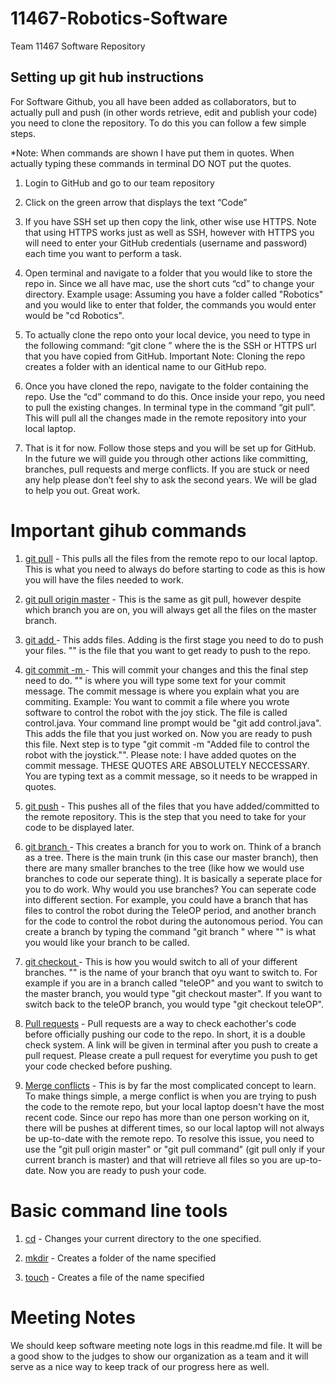 # 11467-Robotics-Software
Team 11467 Software Repository

## Setting up git hub instructions
For Software Github, you all have been added as collaborators, but to actually pull and push (in other words retrieve, edit and publish your code) you need to clone the repository. To do this you can follow a few simple steps. 

*Note: When commands are shown I have put them in quotes. When actually typing these commands in terminal DO NOT put the quotes.

1. Login to GitHub and go to our team repository

2. Click on the green arrow that displays the text “Code”

3. If you have SSH set up then copy the link, other wise use HTTPS. Note that using HTTPS works just as well as SSH, however with HTTPS you will need to enter your GitHub credentials (username and password) each time you want to perform a task.

4. Open terminal and navigate to a folder that you would like to store the repo in. Since we all have mac, use the short cuts “cd” to change your directory. Example usage: Assuming you have a folder called "Robotics" and you would like to enter that folder, the commands you would enter would be "cd Robotics".

5. To actually clone the repo onto your local device, you need to type in the following command: “git clone <url>” where the <url> is the SSH or HTTPS url that you have copied from GitHub. Important Note: Cloning the repo creates a folder with an identical name to our GitHub repo.
  
6. Once you have cloned the repo, navigate to the folder containing the repo. Use the “cd” command to do this. Once inside your repo, you need to pull the existing changes. In terminal type in the command “git pull”. This will pull all the changes made in the remote repository into your local laptop.

7. That is it for now. Follow those steps and you will be set up for GitHub. In the future we will guide you through other actions like committing, branches, pull requests and merge conflicts. If you are stuck or need any help please don’t feel shy to ask the second years. We will be glad to help you out. Great work.

# Important gihub commands

1. <ins>git pull</ins> - This pulls all the files from the remote repo to our local laptop. This is what you need to always do before starting to code as this is how you will have the files needed to work.

2. <ins>git pull origin master</ins> - This is the same as git pull, however despite which branch you are on, you will always get all the files on the master branch.

3. <ins>git add <file></ins> - This adds files. Adding is the first stage you need to do to push your files. "<file>" is the file that you want to get ready to push to the repo. 

4. <ins>git commit -m <text></ins> - This will commit your changes and this the final step need to do. "<text>" is where you will type some text for your commit message. The commit message is where you explain what you are commiting.
Example: You want to commit a file where you wrote software to control the robot with the joy stick. The file is called control.java. Your command line prompt would be "git add control.java". This adds the file that you just worked on. Now you are ready to push this file. Next step is to type "git commit -m "Added file to control the robot with the joystick."". Please note: I have added quotes on the commit message. THESE QUOTES ARE ABSOLUTELY NECCESSARY. You are typing text as a commit message, so it needs to be wrapped in quotes.
  
5. <ins>git push</ins> - This pushes all of the files that you have added/committed to the remote repository. This is the step that you need to take for your code to be displayed later.

6. <ins>git branch <branch name></ins> - This creates a branch for you to work on. Think of a branch as a tree. There is the main trunk (in this case our master branch), then there are many smaller branches to the tree (like how we would use branches to code our seperate thing). It is basically a seperate place for you to do work. Why would you use branches? You can seperate code into different section. For example, you could have a branch that has files to control the robot during the TeleOP period, and another branch for the code to control the robot during the autonomous period. You can create a branch by typing the command "git branch <branch name>" where "<branch name>" is what you would like your branch to be called.
  
7. <ins>git checkout <branch></ins> - This is how you would switch to all of your different branches. "<branch>" is the name of your branch that oyu want to switch to. For example if you are in a branch called "teleOP" and you want to switch to the master branch, you would type "git checkout master". If you want to switch back to the teleOP branch, you would type "git checkout teleOP". 
  
8. <ins>Pull requests</ins> - Pull requests are a way to check eachother's code before officially pushing our code to the repo. In short, it is a double check system. A link will be given in terminal after you push to create a pull request. Please create a pull request for everytime you push to get your code checked before pushing.

9. <ins>Merge conflicts</ins> - This is by far the most complicated concept to learn. To make things simple, a merge conflict is when you are trying to push the code to the remote repo, but your local laptop doesn't have the most recent code. Since our repo has more than one person working on it, there will be pushes at different times, so our local laptop will not always be up-to-date with the remote repo. To resolve this issue, you need to use the "git pull origin master" or "git pull command" (git pull only if your current branch is master) and that will retrieve all files so you are up-to-date. Now you are ready to push your code.

# Basic command line tools

1. <ins>cd</ins> - Changes your current directory to the one specified.

2. <ins>mkdir</ins> - Creates a folder of the name specified

3. <ins>touch</ins> - Creates a file of the name specified

# Meeting Notes

We should keep software meeting note logs in this readme.md file. It will be a good show to the judges to show our organization as a team and it will serve as a nice way to keep track of our progress here as well.
